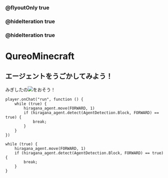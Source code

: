 ### @flyoutOnly true
### @hideIteration true
### @hideIteration true
# QureoMinecraft

## エージェントをうごかしてみよう！

みぎしたの![](https://raw.githubusercontent.com/camp-minecraft/TechkidsCampTutorial/master/images/playbutton.png)をおそう！

```template
player.onChat("run", function () {
    while (true) {
        hiragana_agent.move(FORWARD, 1)
        if (hiragana_agent.detect(AgentDetection.Block, FORWARD) == true) {
            break;
        }
    }
})

```

```ghost
while (true) {
    hiragana_agent.move(FORWARD, 1)
    if (hiragana_agent.detect(AgentDetection.Block, FORWARD) == true) {
        break;
    }
}

```